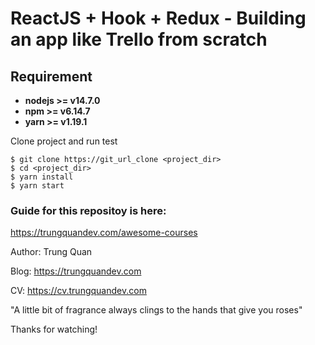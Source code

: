 # ReactJS + Hook + Redux - Building an app like Trello from scratch

## Requirement 

* **nodejs >= v14.7.0**
* **npm >= v6.14.7**
* **yarn >= v1.19.1**

Clone project and run test

```
$ git clone https://git_url_clone <project_dir>
$ cd <project_dir>
$ yarn install
$ yarn start
```

### Guide for this repositoy is here:

https://trungquandev.com/awesome-courses

Author: Trung Quan

Blog: https://trungquandev.com

CV: https://cv.trungquandev.com

"A little bit of fragrance always clings to the hands that give you roses"

Thanks for watching!


